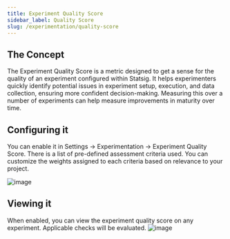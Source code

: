```yaml
---
title: Experiment Quality Score
sidebar_label: Quality Score
slug: /experimentation/quality-score
---
```


## The Concept
The Experiment Quality Score is a metric designed to get a sense for the quality of an experiment configured within Statsig. It helps experimenters quickly identify potential issues in experiment setup, execution, and data collection, ensuring more confident decision-making. Measuring this over a number of experiments can help measure improvements in maturity over time. 

## Configuring it
You can enable it in Settings -> Experimentation -> Experiment Quality Score. There is a list of pre-defined assessment criteria used. You can customize the weights assigned to each criteria based on relevance to your project.  

![image](https://github.com/user-attachments/assets/91fea3df-0dae-4d0a-ada8-1c1c9313e60e)

## Viewing it
When enabled, you can view the experiment quality score on any experiment. Applicable checks will be evaluated. 
![image](https://github.com/user-attachments/assets/d7483b96-8077-419d-9e23-a3e648b7e066)
